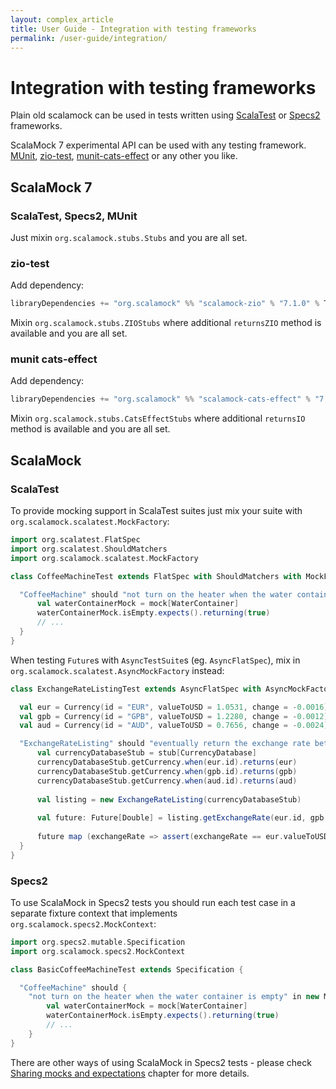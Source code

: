 ```yaml
---
layout: complex_article
title: User Guide - Integration with testing frameworks
permalink: /user-guide/integration/
---
```


# Integration with testing frameworks

Plain old scalamock can be used in tests written using [ScalaTest](http://scalatest.org) or [Specs2](http://etorreborre.github.io/specs2/) frameworks.

ScalaMock 7 experimental API can be used with any testing framework. 
[MUnit](https://scalameta.org/munit/), [zio-test](https://zio.dev/reference/test/), [munit-cats-effect](https://github.com/typelevel/munit-cats-effect) or any other you like.

## ScalaMock 7

### ScalaTest, Specs2, MUnit
Just mixin `org.scalamock.stubs.Stubs` and you are all set.

### zio-test

Add dependency:
```scala
libraryDependencies += "org.scalamock" %% "scalamock-zio" % "7.1.0" % Test
```

Mixin `org.scalamock.stubs.ZIOStubs` where additional `returnsZIO` method is available and you are all set.

### munit cats-effect

Add dependency:
```scala
libraryDependencies += "org.scalamock" %% "scalamock-cats-effect" % "7.1.0" % Test
```

Mixin `org.scalamock.stubs.CatsEffectStubs` where additional `returnsIO` method is available and you are all set.



## ScalaMock

### ScalaTest 

To provide mocking support in ScalaTest suites just mix your suite with `org.scalamock.scalatest.MockFactory`:

```scala
import org.scalatest.FlatSpec
import org.scalatest.ShouldMatchers
import org.scalamock.scalatest.MockFactory

class CoffeeMachineTest extends FlatSpec with ShouldMatchers with MockFactory {

  "CoffeeMachine" should "not turn on the heater when the water container is empty" in {
      val waterContainerMock = mock[WaterContainer]
      waterContainerMock.isEmpty.expects().returning(true)
      // ...
  }
}
```

When testing `Future`s with `AsyncTestSuite`s (eg. `AsyncFlatSpec`), mix in `org.scalamock.scalatest.AsyncMockFactory` instead:

```scala
class ExchangeRateListingTest extends AsyncFlatSpec with AsyncMockFactory {

  val eur = Currency(id = "EUR", valueToUSD = 1.0531, change = -0.0016)
  val gpb = Currency(id = "GPB", valueToUSD = 1.2280, change = -0.0012)
  val aud = Currency(id = "AUD", valueToUSD = 0.7656, change = -0.0024)

  "ExchangeRateListing" should "eventually return the exchange rate between passed Currencies when getExchangeRate is invoked" in {
      val currencyDatabaseStub = stub[CurrencyDatabase]
      currencyDatabaseStub.getCurrency.when(eur.id).returns(eur)
      currencyDatabaseStub.getCurrency.when(gpb.id).returns(gpb)
      currencyDatabaseStub.getCurrency.when(aud.id).returns(aud)
      
      val listing = new ExchangeRateListing(currencyDatabaseStub)
      
      val future: Future[Double] = listing.getExchangeRate(eur.id, gpb.id)
      
      future map (exchangeRate => assert(exchangeRate == eur.valueToUSD / gpb.valueToUSD))
  }
}
```

### Specs2

To use ScalaMock in Specs2 tests you should run each test case in a separate fixture context that implements `org.scalamock.specs2.MockContext`:


```scala
import org.specs2.mutable.Specification
import org.scalamock.specs2.MockContext

class BasicCoffeeMachineTest extends Specification {

  "CoffeeMachine" should {
    "not turn on the heater when the water container is empty" in new MockContext {
        val waterContainerMock = mock[WaterContainer]
        waterContainerMock.isEmpty.expects().returning(true)
        // ...
    }
}
```
There are other ways of using ScalaMock in Specs2 tests - please check [Sharing mocks and expectations](/user-guide/sharing-specs2/) chapter for more details.

